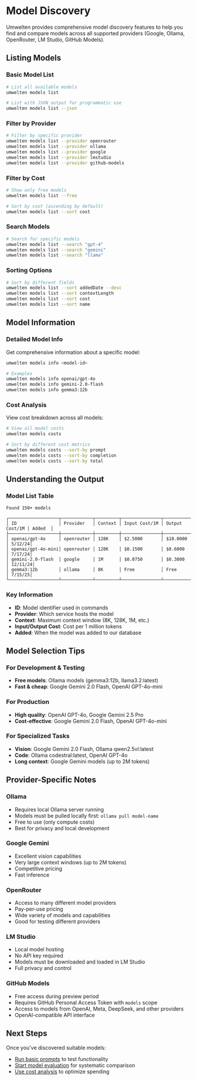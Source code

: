 # Model Discovery

Umwelten provides comprehensive model discovery features to help you find and compare models across all supported providers (Google, Ollama, OpenRouter, LM Studio, GitHub Models).

## Listing Models

### Basic Model List

```bash
# List all available models
umwelten models list

# List with JSON output for programmatic use
umwelten models list --json
```

### Filter by Provider

```bash
# Filter by specific provider
umwelten models list --provider openrouter
umwelten models list --provider ollama
umwelten models list --provider google
umwelten models list --provider lmstudio
umwelten models list --provider github-models
```

### Filter by Cost

```bash
# Show only free models
umwelten models list --free

# Sort by cost (ascending by default)
umwelten models list --sort cost
```

### Search Models

```bash
# Search for specific models
umwelten models list --search "gpt-4"
umwelten models list --search "gemini"
umwelten models list --search "llama"
```

### Sorting Options

```bash
# Sort by different fields
umwelten models list --sort addedDate --desc
umwelten models list --sort contextLength
umwelten models list --sort cost
umwelten models list --sort name
```

## Model Information

### Detailed Model Info

Get comprehensive information about a specific model:

```bash
umwelten models info <model-id>

# Examples
umwelten models info openai/gpt-4o
umwelten models info gemini-2.0-flash
umwelten models info gemma3:12b
```

### Cost Analysis

View cost breakdown across all models:

```bash
# View all model costs
umwelten models costs

# Sort by different cost metrics
umwelten models costs --sort-by prompt
umwelten models costs --sort-by completion
umwelten models costs --sort-by total
```

## Understanding the Output

### Model List Table

```
Found 150+ models

┌───────────────────┬────────────┬─────────┬───────────────┬────────────────┬────────┐
│ ID                │ Provider   │ Context │ Input Cost/1M │ Output Cost/1M │ Added  │
├───────────────────┼────────────┼─────────┼───────────────┼────────────────┼────────┤
│ openai/gpt-4o     │ openrouter │ 128K    │ $2.5000       │ $10.0000       │ 5/12/24│
│ openai/gpt-4o-mini│ openrouter │ 128K    │ $0.1500       │ $0.6000        │ 7/17/24│
│ gemini-2.0-flash  │ google     │ 1M      │ $0.0750       │ $0.3000        │ 12/11/24│
│ gemma3:12b        │ ollama     │ 8K      │ Free          │ Free           │ 7/15/25│
└───────────────────┴────────────┴─────────┴───────────────┴────────────────┴────────┘
```

### Key Information

- **ID**: Model identifier used in commands
- **Provider**: Which service hosts the model
- **Context**: Maximum context window (8K, 128K, 1M, etc.)
- **Input/Output Cost**: Cost per 1 million tokens
- **Added**: When the model was added to our database

## Model Selection Tips

### For Development & Testing
- **Free models**: Ollama models (gemma3:12b, llama3.2:latest)
- **Fast & cheap**: Google Gemini 2.0 Flash, OpenAI GPT-4o-mini

### For Production
- **High quality**: OpenAI GPT-4o, Google Gemini 2.5 Pro
- **Cost-effective**: Google Gemini 2.0 Flash, OpenAI GPT-4o-mini

### For Specialized Tasks
- **Vision**: Google Gemini 2.0 Flash, Ollama qwen2.5vl:latest
- **Code**: Ollama codestral:latest, OpenAI GPT-4o
- **Long context**: Google Gemini models (up to 2M tokens)

## Provider-Specific Notes

### Ollama
- Requires local Ollama server running
- Models must be pulled locally first: `ollama pull model-name`
- Free to use (only compute costs)
- Best for privacy and local development

### Google Gemini
- Excellent vision capabilities
- Very large context windows (up to 2M tokens)
- Competitive pricing
- Fast inference

### OpenRouter
- Access to many different model providers
- Pay-per-use pricing
- Wide variety of models and capabilities
- Good for testing different providers

### LM Studio
- Local model hosting
- No API key required
- Models must be downloaded and loaded in LM Studio
- Full privacy and control

### GitHub Models
- Free access during preview period
- Requires GitHub Personal Access Token with `models` scope
- Access to models from OpenAI, Meta, DeepSeek, and other providers
- OpenAI-compatible API interface

## Next Steps

Once you've discovered suitable models:

- [Run basic prompts](/guide/running-prompts) to test functionality
- [Start model evaluation](/guide/model-evaluation) for systematic comparison
- [Use cost analysis](/guide/cost-analysis) to optimize spending